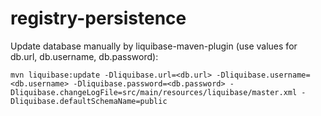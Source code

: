 # registry-persistence

Update database manually by liquibase-maven-plugin (use values for db.url, db.username, db.password):

```
mvn liquibase:update -Dliquibase.url=<db.url> -Dliquibase.username=<db.username> -Dliquibase.password=<db.password> -Dliquibase.changeLogFile=src/main/resources/liquibase/master.xml -Dliquibase.defaultSchemaName=public
```


